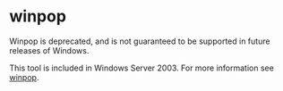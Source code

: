 # winpop



Winpop is deprecated, and is not guaranteed to be supported in future releases of Windows.

This tool is included in Windows Server 2003. For more information see [winpop](https://technet.microsoft.com/library/cc772824(v=ws.10).aspx).